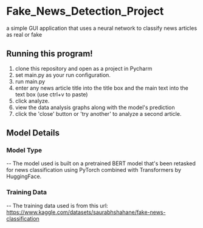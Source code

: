 # Fake_News_Detection_Project
a simple GUI application that uses a neural network to classify news articles as real or fake


## Running this program!

1. clone this repository and open as a project in Pycharm 
2. set main.py as your run configuration.
3. run main.py
4. enter any news article title into the title box and the main text into the text box (use ctrl+v to paste)
5. click analyze.
6. view the data analysis graphs along with the model's prediction
7. click the 'close' button or 'try another' to analyze a second article.


## Model Details

### Model Type
  -- The model used is built on a pretrained BERT model that's been retasked for news classification using PyTorch combined with Transformers by HuggingFace.
  
### Training Data
  -- The training data used is from this url: https://www.kaggle.com/datasets/saurabhshahane/fake-news-classification
